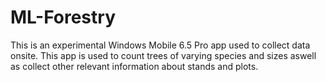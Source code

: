 ML-Forestry
===========

This is an experimental Windows Mobile 6.5 Pro app used to collect data onsite. This app is used to count trees of varying species and sizes aswell as collect other relevant information about stands and plots.
